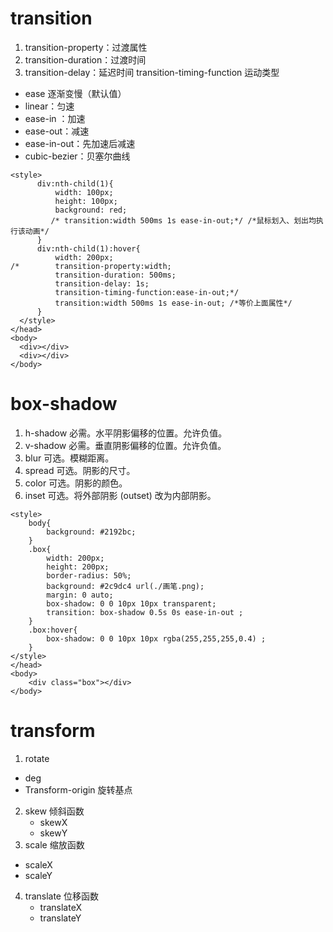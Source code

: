 # transition
1. transition-property：过渡属性
2. transition-duration：过渡时间
3. transition-delay：延迟时间
transition-timing-function 运动类型
  - ease 逐渐变慢（默认值）
  - linear：匀速
  - ease-in ：加速
  - ease-out：减速
  - ease-in-out：先加速后减速
  - cubic-bezier：贝塞尔曲线

```
<style>
      div:nth-child(1){
          width: 100px;
          height: 100px;
          background: red;
         /* transition:width 500ms 1s ease-in-out;*/ /*鼠标划入、划出均执行该动画*/
      }
      div:nth-child(1):hover{
          width: 200px;
/*        transition-property:width;
          transition-duration: 500ms;
          transition-delay: 1s;
          transition-timing-function:ease-in-out;*/
          transition:width 500ms 1s ease-in-out; /*等价上面属性*/
      }
  </style>
</head>
<body>
  <div></div>
  <div></div>
</body>
```




# box-shadow

1. h-shadow	必需。水平阴影偏移的位置。允许负值。
2. v-shadow	必需。垂直阴影偏移的位置。允许负值。
3. blur	可选。模糊距离。
4. spread	可选。阴影的尺寸。
5. color	可选。阴影的颜色。
6. inset	可选。将外部阴影 (outset) 改为内部阴影。

```
<style>
    body{
        background: #2192bc;
    }
    .box{
        width: 200px;
        height: 200px;
        border-radius: 50%;
        background: #2c9dc4 url(./画笔.png);
        margin: 0 auto;
        box-shadow: 0 0 10px 10px transparent;
        transition: box-shadow 0.5s 0s ease-in-out ;
    }
    .box:hover{
        box-shadow: 0 0 10px 10px rgba(255,255,255,0.4) ;
    }
</style>
</head>
<body>
    <div class="box"></div>
</body>
```
# transform
1. rotate
  - deg
  - Transform-origin 旋转基点
2. skew 倾斜函数
   - skewX
   - skewY
3. scale 缩放函数
  - scaleX
  - scaleY

4. translate 位移函数
   - translateX
   - translateY



